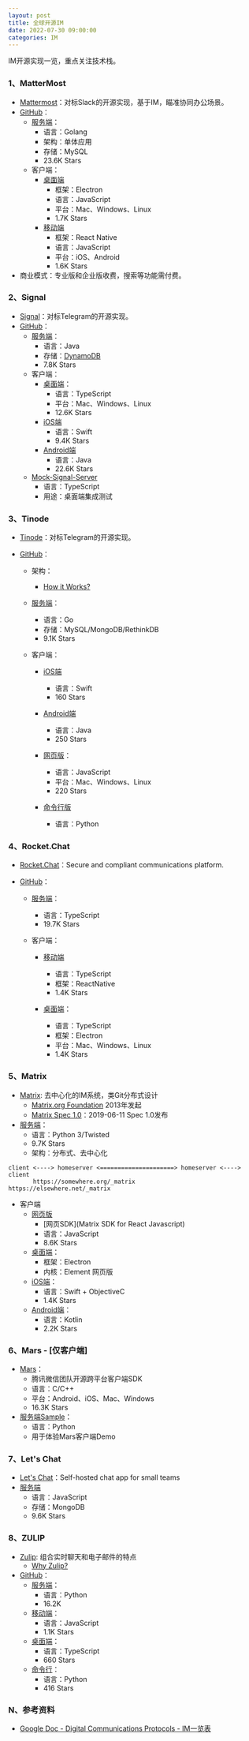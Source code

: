 ```yaml
---
layout: post
title: 全球开源IM
date: 2022-07-30 09:00:00
categories: IM
---
```


IM开源实现一览，重点关注技术栈。

### 1、MatterMost

- [Mattermost](https://mattermost.com/)：对标Slack的开源实现，基于IM，瞄准协同办公场景。
- [GitHub](https://github.com/mattermost)：
  - [服务端](https://github.com/mattermost/mattermost-server)：
    - 语言：Golang
    - 架构：单体应用
    - 存储：MySQL
    - 23.6K Stars
  - 客户端：
    - [桌面端](https://github.com/mattermost/desktop)
      - 框架：Electron
      - 语言：JavaScript
      - 平台：Mac、Windows、Linux
      - 1.7K Stars
    - [移动端](https://github.com/mattermost/mattermost-mobile/tree/gekidou)
      - 框架：React Native
      - 语言：JavaScript
      - 平台：iOS、Android
      - 1.6K Stars
- 商业模式：专业版和企业版收费，搜索等功能需付费。

### 2、Signal

- [Signal](https://signal.org/)：对标Telegram的开源实现。
- [GitHub](https://github.com/signalapp)：
  - [服务端](https://github.com/signalapp/Signal-Server)：
    - 语言：Java
    - 存储：[DynamoDB](https://aws.amazon.com/cn/dynamodb/)
    - 7.8K Stars
  - 客户端：
    - [桌面端](https://github.com/signalapp/Signal-Desktop)：
      - 语言：TypeScript
      - 平台：Mac、Windows、Linux
      - 12.6K Stars
    - [iOS端](https://github.com/signalapp/Signal-iOS)
      - 语言：Swift
      - 9.4K Stars
    - [Android端](https://github.com/signalapp/Signal-Android)
      - 语言：Java
      - 22.6K Stars
  - [Mock-Signal-Server](https://github.com/signalapp/Mock-Signal-Server)
    - 语言：TypeScript
    - 用途：桌面端集成测试


### 3、Tinode

- [Tinode](https://tinode.co/)：对标Telegram的开源实现。

- [GitHub](https://github.com/tinode)：
  - 架构：
    - [How it Works?](https://github.com/tinode/chat/blob/master/docs/API.md)
    
  - [服务端](https://github.com/tinode/chat)：
    - 语言：Go
    - 存储：MySQL/MongoDB/RethinkDB
    - 9.1K Stars
    
  - 客户端：
    - [iOS端](https://github.com/tinode/ios)
      - 语言：Swift
      - 160 Stars
    
    - [Android端](https://github.com/tinode/tindroid/)
      - 语言：Java
      - 250 Stars
    
    - [网页版](https://github.com/tinode/webapp/)：
      - 语言：JavaScript
      - 平台：Mac、Windows、Linux
      - 220 Stars
    
    - [命令行版](https://github.com/tinode/chat/tree/master/tn-cli)
    
      - 语言：Python
    
### 4、Rocket.Chat

- [Rocket.Chat](https://rocket.chat/)：Secure and compliant communications platform.

- [GitHub](https://github.com/RocketChat)：
  - [服务端](https://github.com/RocketChat/Rocket.Chat)：
    - 语言：TypeScript
    - 19.7K Stars
    
  - 客户端：
    - [移动端](https://github.com/RocketChat/Rocket.Chat.ReactNative)
      - 语言：TypeScript
      - 框架：ReactNative
      - 1.4K Stars
    
    - [桌面端](https://github.com/RocketChat/Rocket.Chat.Electron)：
      - 语言：TypeScript
      - 框架：Electron
      - 平台：Mac、Windows、Linux
      - 1.4K Stars

### 5、Matrix

- [Matrix](https://matrix.org/): 去中心化的IM系统，类Git分布式设计
  - [Matrix.org Foundation](https://matrix.org/foundation/) 2013年发起
  - [Matrix Spec 1.0](https://matrix.org/blog/2019/06/11/introducing-matrix-1-0-and-the-matrix-org-foundation)：2019-06-11 Spec 1.0发布
- [服务端](https://github.com/matrix-org/synapse)：
  - 语言：Python 3/Twisted
  - 9.7K Stars
  - 架构：分布式、去中心化

```
client <----> homeserver <=====================> homeserver <----> client
       https://somewhere.org/_matrix      https://elsewhere.net/_matrix
```

- 客户端
  - [网页版](https://github.com/vector-im/element-web/)
    - [网页SDK](Matrix SDK for React Javascript)
    - 语言：JavaScript
    - 8.6K Stars
  - [桌面端](https://github.com/vector-im/element-desktop)：
    - 框架：Electron
    - 内核：Element 网页版
  - [iOS端](https://github.com/vector-im/element-ios)：
    - 语言：Swift + ObjectiveC 
    - 1.4K Stars
  - [Android端](https://github.com/vector-im/element-android)：
    - 语言：Kotlin
    - 2.2K Stars

### 6、Mars - [仅客户端]

- [Mars](https://github.com/Tencent/mars)：
  - 腾讯微信团队开源跨平台客户端SDK
  - 语言：C/C++
  - 平台：Android、iOS、Mac、Windows
  - 16.3K Stars
- [服务端Sample](https://github.com/Tencent/mars/tree/master/samples/Server)：
  - 语言：Python
  - 用于体验Mars客户端Demo

### 7、Let's Chat

- [Let's Chat](http://sdelements.github.io/lets-chat/)：Self-hosted chat app for small teams
- [服务端](https://github.com/sdelements/lets-chat)
  - 语言：JavaScript
  - 存储：MongoDB
  - 9.6K Stars
### 8、ZULIP
- [Zulip](https://zulip.com/): 组合实时聊天和电子邮件的特点
  - [Why Zulip?](https://zulip.com/why-zulip/)
- [GitHub](https://github.com/zulip)：
  - [服务端](https://github.com/zulip/zulip)：
    - 语言：Python
    - 16.2K 
  - [移动端](https://github.com/zulip/zulip-mobile)：
    - 语言：JavaScript
    - 1.1K Stars
  - [桌面端](https://github.com/zulip/zulip-desktop)：
    - 语言：TypeScript
    - 660 Stars
  - [命令行](https://github.com/zulip/zulip-terminal)：
    - 语言：Python
    - 416 Stars

### N、参考资料

- [Google Doc - Digital Communications Protocols - IM一览表](https://docs.google.com/spreadsheets/d/1-UlA4-tslROBDS9IqHalWVztqZo7uxlCeKPQ-8uoFOU/edit#gid=0)
